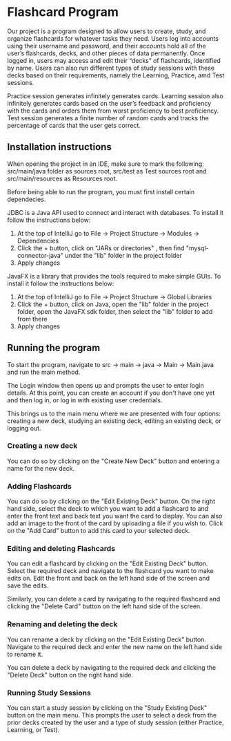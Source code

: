 # Flashcard Program

Our project is a program designed to allow users to create, study, and organize flashcards for whatever tasks they need. Users log into accounts using their username and password, and their accounts hold all of the user’s flashcards, decks, and other pieces of data permanently. Once logged in, users may access and edit their “decks” of flashcards, identified by name. Users can also run different types of study sessions with these decks based on their requirements, namely the Learning, Practice, amd Test sessions.

Practice session generates infinitely generates cards.
Learning session also infinitely generates cards based on the user’s feedback and proficiency with the cards and orders them from worst proficiency to best proficiency.
Test session generates a finite number of random cards and tracks the percentage of cards that the user gets correct.


## Installation instructions

When opening the project in an IDE, make sure to mark the following: src/main/java folder as sources root, src/test as Test sources root and src/main/resources as Resources root.

Before being able to run the program, you must first install certain dependecies.

JDBC is a Java API used to connect and interact with databases. To install it follow the instructions below:
1. At the top of IntelliJ go to File -> Project Structure -> Modules -> Dependencies
2. Click the + button, click on "JARs or directories" , then find "mysql-connector-java" under the "lib" folder in the project folder
3. Apply changes

JavaFX is a library that provides the tools required to make simple GUIs. To install it follow the instructions below:
1. At the top of IntelliJ go to File -> Project Structure -> Global Libraries
2. Click the + button, click on Java, open the "lib" folder in the project folder, open the JavaFX sdk folder, then select the "lib" folder to add from there
3. Apply changes

## Running the program

To start the program, navigate to src -> main -> java -> Main -> Main.java and run the main method.

The Login window then opens up and prompts the user to enter login details. At this point, you can create an account if you don't have one yet and then log in, or log in with existing user credentials.

This brings us to the main menu where we are presented with four options: creating a new deck, studying an existing deck, editing an existing deck, or logging out.

### Creating a new deck

You can do so by clicking on the "Create New Deck" button and entering a name for the new deck.

### Adding Flashcards

You can do so by clicking on the "Edit Existing Deck" button. On the right hand side, select the deck to which you want to add a flashcard to and enter the front text and back text you want the card to display. You can also add an image to the front of the card by uploading a file if you wish to. Click on the "Add Card" button to add this card to your selected deck.

### Editing and deleting Flashcards

You can edit a flashcard by clicking on the "Edit Existing Deck" button. Select the required deck and navigate to the flashcard you want to make edits on. Edit the front and back on the left hand side of the screen and save the edits. 

Similarly, you can delete a card by navigating to the required flashcard and clicking the "Delete Card" button on the left hand side of the screen.

### Renaming and deleting the deck

You can rename a deck by clicking on the "Edit Existing Deck" button. Navigate to the required deck and enter the new name on the left hand side to rename it. 

You can delete a deck by navigating to the required deck and clicking the "Delete Deck" button on the right hand side.

### Running Study Sessions

You can start a study session by clicking on the "Study Existing Deck" button on the main menu. This prompts the user to select a deck from the prior decks created by the user and a type of study session (either Practice, Learning, or Test).
